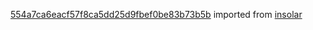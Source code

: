 [554a7ca6eacf57f8ca5dd25d9fbef0be83b73b5b](https://github.com/insolar/insolar/commit/554a7ca6eacf57f8ca5dd25d9fbef0be83b73b5b) imported from [insolar](https://github.com/insolar/insolar)
